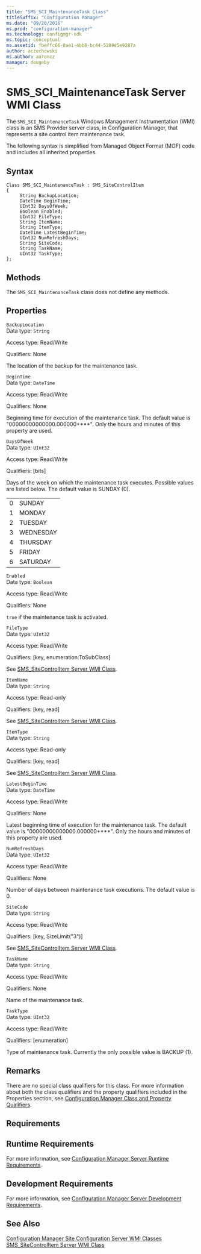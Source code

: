 ```yaml
---
title: "SMS_SCI_MaintenanceTask Class"
titleSuffix: "Configuration Manager"
ms.date: "09/20/2016"
ms.prod: "configuration-manager"
ms.technology: configmgr-sdk
ms.topic: conceptual
ms.assetid: fbeffc66-0ae1-4bb8-bc44-5209d5e9287a
author: aczechowski
ms.author: aaroncz
manager: dougeby
---
```

# SMS_SCI_MaintenanceTask Server WMI Class
The `SMS_SCI_MaintenanceTask` Windows Management Instrumentation (WMI) class is an SMS Provider server class, in Configuration Manager, that represents a site control item maintenance task.  

 The following syntax is simplified from Managed Object Format (MOF) code and includes all inherited properties.  

## Syntax  

```  
Class SMS_SCI_MaintenanceTask : SMS_SiteControlItem   
{  
     String BackupLocation;  
     DateTime BeginTime;  
     UInt32 DaysOfWeek;  
     Boolean Enabled;  
     UInt32 FileType;  
     String ItemName;  
     String ItemType;  
     DateTime LatestBeginTime;  
     UInt32 NumRefreshDays;  
     String SiteCode;  
     String TaskName;  
     UInt32 TaskType;  
};  
```  

## Methods  
 The `SMS_SCI_MaintenanceTask` class does not define any methods.  

## Properties  
 `BackupLocation`  
 Data type: `String`  

 Access type: Read/Write  

 Qualifiers: None  

 The location of the backup for the maintenance task.  

 `BeginTime`  
 Data type: `DateTime`  

 Access type: Read/Write  

 Qualifiers: None  

 Beginning time for execution of the maintenance task. The default value is "00000000000000.000000+***". Only the hours and minutes of this property are used.  

 `DaysOfWeek`  
 Data type: `UInt32`  

 Access type: Read/Write  

 Qualifiers: [bits]  

 Days of the week on which the maintenance task executes. Possible values are listed below. The default value is SUNDAY (0).  

|||  
|-|-|  
|0|SUNDAY|  
|1|MONDAY|  
|2|TUESDAY|  
|3|WEDNESDAY|  
|4|THURSDAY|  
|5|FRIDAY|  
|6|SATURDAY|  

 `Enabled`  
 Data type: `Boolean`  

 Access type: Read/Write  

 Qualifiers: None  

 `true` if the maintenance task is activated.  

 `FileType`  
 Data type: `UInt32`  

 Access type: Read/Write  

 Qualifiers: [key, enumeration:ToSubClass]  

 See [SMS_SiteControlItem Server WMI Class](../../../../../develop/reference/core/servers/configure/sms_sitecontrolitem-server-wmi-class.md).  

 `ItemName`  
 Data type: `String`  

 Access type: Read-only  

 Qualifiers: [key, read]  

 See [SMS_SiteControlItem Server WMI Class](../../../../../develop/reference/core/servers/configure/sms_sitecontrolitem-server-wmi-class.md).  

 `ItemType`  
 Data type: `String`  

 Access type: Read-only  

 Qualifiers: [key, read]  

 See [SMS_SiteControlItem Server WMI Class](../../../../../develop/reference/core/servers/configure/sms_sitecontrolitem-server-wmi-class.md).  

 `LatestBeginTime`  
 Data type: `DateTime`  

 Access type: Read/Write  

 Qualifiers: None  

 Latest beginning time of execution for the maintenance task. The default value is "00000000000000.000000+***". Only the hours and minutes of this property are used.  

 `NumRefreshDays`  
 Data type: `UInt32`  

 Access type: Read/Write  

 Qualifiers: None  

 Number of days between maintenance task executions. The default value is 0.  

 `SiteCode`  
 Data type: `String`  

 Access type: Read/Write  

 Qualifiers: [key, SizeLimit("3")]  

 See [SMS_SiteControlItem Server WMI Class](../../../../../develop/reference/core/servers/configure/sms_sitecontrolitem-server-wmi-class.md).  

 `TaskName`  
 Data type: `String`  

 Access type: Read/Write  

 Qualifiers: None  

 Name of the maintenance task.  

 `TaskType`  
 Data type: `UInt32`  

 Access type: Read/Write  

 Qualifiers: [enumeration]  

 Type of maintenance task. Currently the only possible value is BACKUP (1).  

## Remarks  
 There are no special class qualifiers for this class. For more information about both the class qualifiers and the property qualifiers included in the Properties section, see [Configuration Manager Class and Property Qualifiers](../../../../../develop/reference/misc/class-and-property-qualifiers.md).  

## Requirements  

## Runtime Requirements  
 For more information, see [Configuration Manager Server Runtime Requirements](../../../../../develop/core/reqs/server-runtime-requirements.md).  

## Development Requirements  
 For more information, see [Configuration Manager Server Development Requirements](../../../../../develop/core/reqs/server-development-requirements.md).  

## See Also  
 [Configuration Manager Site Configuration Server WMI Classes](../../../../../develop/reference/core/servers/configure/site-configuration-server-wmi-classes.md)   
 [SMS_SiteControlItem Server WMI Class](../../../../../develop/reference/core/servers/configure/sms_sitecontrolitem-server-wmi-class.md)
